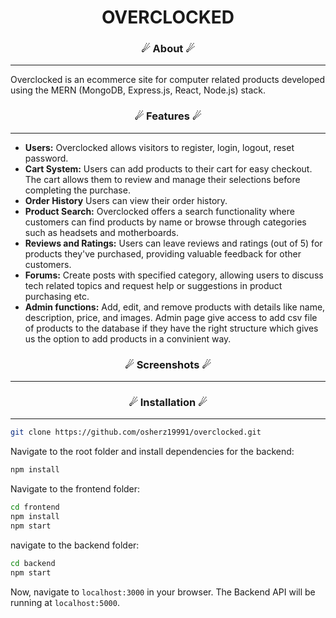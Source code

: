 <h1 align="center">
    OVERCLOCKED
</h1>

### <p align="center">☄ About ☄</p>

---

Overclocked is an ecommerce site for computer related products developed using the MERN (MongoDB, Express.js, React, Node.js) stack.



### <p align="center">☄ Features ☄</p>
---

- **Users:** Overclocked allows visitors to register, login, logout, reset password. 
- **Cart System:** Users can add products to their cart for easy checkout. The cart allows them to review and manage their selections before completing the purchase.
- **Order History** Users can view their order history.
- **Product Search:** Overclocked offers a search functionality where customers can find products by name or browse through categories such as headsets and motherboards.
- **Reviews and Ratings:** Users can leave reviews and ratings (out of 5) for products they've purchased, providing valuable feedback for other customers.
- **Forums:** Create posts with specified category, allowing users to discuss tech related topics and request help or suggestions in product purchasing etc.
- **Admin functions:** Add, edit, and remove products with details like name, description, price, and images.
	Admin page give access to add csv file of products to the database if they have the right structure which gives us the option to add products in a convinient way. 
   
### <p align="center">☄ Screenshots ☄</p>
---


### <p align="center">☄ Installation ☄</p>
---

```sh
git clone https://github.com/osherz19991/overclocked.git
```

Navigate to the root folder and install dependencies for the backend:
```sh
npm install
```
Navigate to the frontend folder:
```sh
cd frontend
npm install
npm start
```
navigate to the backend folder:
```sh
cd backend
npm start
```

Now, navigate to `localhost:3000` in your browser. 
The Backend API will be running at `localhost:5000`.



